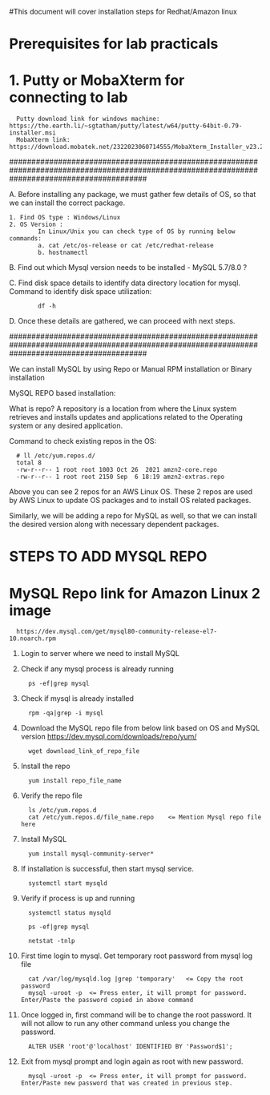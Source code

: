 #This document will cover installation steps for Redhat/Amazon linux

# Prerequisites for lab practicals

#  1. Putty or MobaXterm for connecting to lab
      Putty download link for windows machine: https://the.earth.li/~sgtatham/putty/latest/w64/putty-64bit-0.79-installer.msi
      MobaXterm link: https://download.mobatek.net/2322023060714555/MobaXterm_Installer_v23.2.zip

###############################################################################################################################################

A. Before installing any package, we must gather few details of OS, so that we can install the correct package.

    1. Find OS type : Windows/Linux
    2. OS Version :
            In Linux/Unix you can check type of OS by running below commands:
            a. cat /etc/os-release or cat /etc/redhat-release
            b. hostnamectl

B. Find out which Mysql version needs to be installed - MySQL 5.7/8.0 ?

C. Find disk space details to identify data directory location for mysql.
            Command to identify disk space utilization:
            
            df -h

D. Once these details are gathered, we can proceed with next steps.

###############################################################################################################################################

We can install MySQL by using Repo or Manual RPM installation or Binary installation

MySQL REPO based installation:

What is repo? A repository is a location from where the Linux system retrieves and installs updates and applications related to the Operating system or any desired application.

Command to check existing repos in the OS:
      
      # ll /etc/yum.repos.d/
      total 8
      -rw-r--r-- 1 root root 1003 Oct 26  2021 amzn2-core.repo
      -rw-r--r-- 1 root root 2150 Sep  6 18:19 amzn2-extras.repo

Above you can see 2 repos for an AWS Linux OS. These 2 repos are used by AWS Linux to update OS packages and to install OS related packages.

Similarly, we will be adding a repo for MySQL as well, so that we can install the desired version along with necessary dependent packages.

# STEPS TO ADD MYSQL REPO

# MySQL Repo link for Amazon Linux 2 image
      https://dev.mysql.com/get/mysql80-community-release-el7-10.noarch.rpm

1. Login to server where we need to install MySQL

2. Check if any mysql process is already running

         ps -ef|grep mysql

4. Check if mysql is already installed

         rpm -qa|grep -i mysql

6. Download the MySQL repo file from below link based on OS and MySQL version
      https://dev.mysql.com/downloads/repo/yum/

         wget download_link_of_repo_file

8. Install the repo

         yum install repo_file_name

10. Verify the repo file

          ls /etc/yum.repos.d
          cat /etc/yum.repos.d/file_name.repo    <= Mention Mysql repo file here

12. Install MySQL

          yum install mysql-community-server*

14. If installation is successful, then start mysql service.

          systemctl start mysqld

16. Verify if process is up and running

          systemctl status mysqld

          ps -ef|grep mysql

          netstat -tnlp

18. First time login to mysql. Get temporary root password from mysql log file

          cat /var/log/mysqld.log |grep 'temporary'   <= Copy the root password
          mysql -uroot -p  <= Press enter, it will prompt for password. Enter/Paste the password copied in above command

20. Once logged in, first command will be to change the root password. It will not allow to run any other command unless you change the password.

          ALTER USER 'root'@'localhost' IDENTIFIED BY 'Password$1';

22. Exit from mysql prompt and login again as root with new password.

          mysql -uroot -p  <= Press enter, it will prompt for password. Enter/Paste new password that was created in previous step.
      






